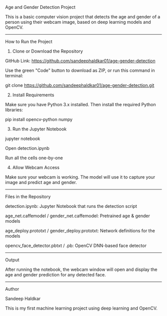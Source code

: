 Age and Gender Detection Project

This is a basic computer vision project that detects the age and gender of a person using their webcam image, based on deep learning models and OpenCV.


---

How to Run the Project

1. Clone or Download the Repository

GitHub Link: https://github.com/sandeephaldkar01/age-gender-detection

Use the green "Code" button to download as ZIP, or run this command in terminal:


git clone https://github.com/sandeephaldkar01/age-gender-detection.git

2. Install Requirements

Make sure you have Python 3.x installed. Then install the required Python libraries:

pip install opencv-python numpy

3. Run the Jupyter Notebook

jupyter notebook

Open detection.ipynb

Run all the cells one-by-one


4. Allow Webcam Access

Make sure your webcam is working. The model will use it to capture your image and predict age and gender.


---

Files in the Repository

detection.ipynb: Jupyter Notebook that runs the detection script

age_net.caffemodel / gender_net.caffemodel: Pretrained age & gender models

age_deploy.prototxt / gender_deploy.prototxt: Network definitions for the models

opencv_face_detector.pbtxt / .pb: OpenCV DNN-based face detector



---

Output

After running the notebook, the webcam window will open and display the age and gender prediction for any detected face.


---

Author

Sandeep Haldkar

This is my first machine learning project using deep learning and OpenCV.









